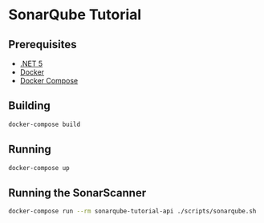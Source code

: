 # SonarQube Tutorial

## Prerequisites

- [.NET 5](https://dotnet.microsoft.com/download/dotnet/5.0)
- [Docker](https://docs.docker.com/get-docker/)
- [Docker Compose](https://docs.docker.com/compose/install/)

## Building

```bash
docker-compose build
```

## Running

```bash
docker-compose up
```

## Running the SonarScanner

```bash
docker-compose run --rm sonarqube-tutorial-api ./scripts/sonarqube.sh
```
